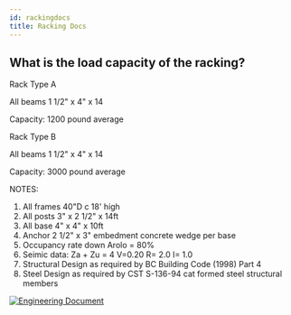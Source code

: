 ```yaml
---
id: rackingdocs
title: Racking Docs
---
```


## What is the load capacity of the racking?

Rack Type A

All beams 1 1/2" x 4" x 14

Capacity: 1200 pound average


Rack Type B

All beams 1 1/2" x 4" x 14

Capacity: 3000 pound average

NOTES:
1. All frames 40"D c 18' high
2. All posts 3" x 2 1/2" x 14ft
3. All base 4" x 4" x 10ft
4. Anchor 2 1/2" x 3" embedment concrete wedge per base
5. Occupancy rate down Arolo = 80%
6. Seimic data: Za + Zu = 4 V=0.20 R= 2.0 I= 1.0
7. Structural Design as required by BC Building Code (1998) Part 4
8. Steel Design as required by CST S-136-94 cat formed steel structural members


[![Engineering Document](https://static.wixstatic.com/media/e64ace_9f034b4c398a40dd912e0d61fc0c6716~mv2.png)](https://e64ace98-5264-4db2-9ddf-3f222fdd5759.usrfiles.com/ugd/e64ace_9454682209e84c3d80e0baca154232c4.pdf)